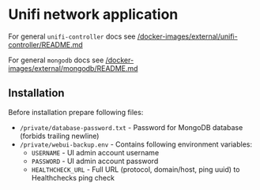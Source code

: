 # Unifi network application

For general `unifi-controller` docs see [/docker-images/external/unifi-controller/README.md](../../../../docker-images/external/unifi-controller/README.md)

For general `mongodb` docs see [/docker-images/external/mongodb/README.md](../../../../docker-images/database/mongodb/README.md)

## Installation

Before installation prepare following files:

- `/private/database-password.txt` - Password for MongoDB database (forbids trailing newline)
- `/private/webui-backup.env` - Contains following environment variables:
    - `USERNAME` - UI admin account username
    - `PASSWORD` - UI admin account password
    - `HEALTHCHECK_URL` - Full URL (protocol, domain/host, ping uuid) to Healthchecks ping check
